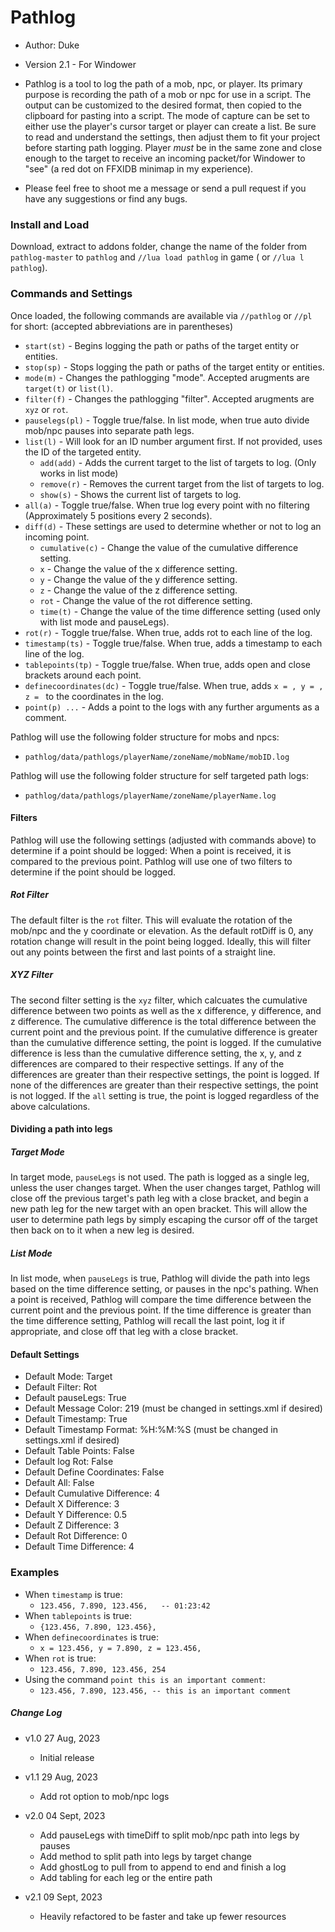 # Pathlog

- Author: Duke
- Version 2.1 - For Windower
- Pathlog is a tool to log the path of a mob, npc, or player. Its primary purpose is recording the path of a mob or npc for use in a script. The output
can be customized to the desired format, then copied to the clipboard for pasting into a script. The mode of capture can be set to either use
the player's cursor target or player can create a list. Be sure to read and understand the settings, then adjust them to fit your project before starting
path logging. Player *must* be in the same zone and close enough to the target to receive an incoming packet/for Windower to "see" (a red dot on FFXIDB minimap in my experience).

- Please feel free to shoot me a message or send a pull request if you have any suggestions or find any bugs.

### Install and Load

Download, extract to addons folder, change the name of the folder from `pathlog-master` to `pathlog` and `//lua load pathlog` in game ( or `//lua l pathlog`).

### Commands and Settings

Once loaded, the following commands are available via `//pathlog` or `//pl` for short:
(accepted abbreviations are in parentheses)

- `start(st)`             - Begins logging the path or paths of the target entity or entities.
- `stop(sp)`              - Stops logging the path or paths of the target entity or entities.
- `mode(m)`               - Changes the pathlogging "mode". Accepted arugments are `target(t)` or `list(l)`.
- `filter(f)`             - Changes the pathlogging "filter". Accepted arugments are `xyz` or `rot`.
- `pauselegs(pl)`         - Toggle true/false. In list mode, when true auto divide mob/npc pauses into separate path legs.
- `list(l)`               - Will look for an ID number argument first. If not provided, uses the ID of the targeted entity.
  - `add(add)`            - Adds the current target to the list of targets to log. (Only works in list mode)
  - `remove(r)`           - Removes the current target from the list of targets to log.
  - `show(s)`             - Shows the current list of targets to log.
- `all(a)`                - Toggle true/false. When true log every point with no filtering (Approximately 5 positions every 2 seconds).
- `diff(d)`               - These settings are used to determine whether or not to log an incoming point.
  - `cumulative(c)`       - Change the value of the cumulative difference setting.
  - `x`                   - Change the value of the x difference setting.
  - `y`                   - Change the value of the y difference setting.
  - `z`                   - Change the value of the z difference setting.
  - `rot`                 - Change the value of the rot difference setting.
  - `time(t)`             - Change the value of the time difference setting (used only with list mode and pauseLegs).
- `rot(r)`                - Toggle true/false. When true, adds rot to each line of the log.
- `timestamp(ts)`         - Toggle true/false. When true, adds a timestamp to each line of the log.
- `tablepoints(tp)`       - Toggle true/false. When true, adds open and close brackets around each point.
- `definecoordinates(dc)` - Toggle true/false. When true, adds `x = , y = , z = ` to the coordinates in the log.
- `point(p) ...`          - Adds a point to the logs with any further arguments as a comment.

Pathlog will use the following folder structure for mobs and npcs:
- `pathlog/data/pathlogs/playerName/zoneName/mobName/mobID.log`

Pathlog will use the following folder structure for self targeted path logs:
- `pathlog/data/pathlogs/playerName/zoneName/playerName.log`

#### Filters
Pathlog will use the following settings (adjusted with commands above) to determine if a point should be logged:
When a point is received, it is compared to the previous point. Pathlog will use one of two filters to determine if the point should be logged.
##### Rot Filter
The default filter is the `rot` filter. This will evaluate the rotation of the mob/npc and the y coordinate or elevation. As the default rotDiff is 0, any rotation change will result in the point being logged. Ideally, this will filter out any points between the first and last points of a straight line.
##### XYZ Filter
The second filter setting is the `xyz` filter, which calcuates the cumulative difference between two points as well as the x difference, y difference, and z difference. The cumulative difference is the total difference between the current point and the previous point. If the cumulative difference is greater than the cumulative difference setting, the point is logged. If the cumulative difference is less than the cumulative difference setting, the x, y, and z differences are compared to their respective settings. If any of the differences are greater than their respective settings, the point is logged. If none of the differences are greater than their respective settings, the point is not logged. If the `all` setting is true, the point is logged regardless of the above calculations.

#### Dividing a path into legs
##### Target Mode
In target mode, `pauseLegs` is not used. The path is logged as a single leg, unless the user changes target. When the user changes target, Pathlog will close off the previous target's path leg with a close bracket, and begin a new path leg for the new target with an open bracket. This will allow the user to determine path legs by simply escaping the cursor off of the target then back on to it when a new leg is desired.
##### List Mode
In list mode, when `pauseLegs` is true, Pathlog will divide the path into legs based on the time difference setting, or pauses in the npc's pathing. When a point is received, Pathlog will compare the time difference between the current point and the previous point. If the time difference is greater than the time difference setting, Pathlog will recall the last point, log it if appropriate, and close off that leg with a close bracket.

#### Default Settings
- Default Mode: Target
- Default Filter: Rot
- Default pauseLegs: True
- Default Message Color: 219 (must be changed in settings.xml if desired)
- Default Timestamp: True
- Default Timestamp Format: %H:%M:%S (must be changed in settings.xml if desired)
- Default Table Points: False
- Default log Rot: False
- Default Define Coordinates: False
- Default All: False
- Default Cumulative Difference: 4
- Default X Difference: 3
- Default Y Difference: 0.5
- Default Z Difference: 3
- Default Rot Difference: 0
- Default Time Difference: 4

### Examples
- When `timestamp` is true:
  - `123.456, 7.890, 123.456,   -- 01:23:42`
- When `tablepoints` is true:
  - `{123.456, 7.890, 123.456},`
- When `definecoordinates` is true:
  - `x = 123.456, y = 7.890, z = 123.456,`
- When `rot` is true:
  - `123.456, 7.890, 123.456, 254`
- Using the command `point this is an important comment`:
  - `123.456, 7.890, 123.456, -- this is an important comment`

##### Change Log

- v1.0 27 Aug, 2023
  - Initial release

- v1.1 29 Aug, 2023
  - Add rot option to mob/npc logs

- v2.0 04 Sept, 2023
  - Add pauseLegs with timeDiff to split mob/npc path into legs by pauses
  - Add method to split path into legs by target change
  - Add ghostLog to pull from to append to end and finish a log
  - Add tabling for each leg or the entire path

- v2.1 09 Sept, 2023
  - Heavily refactored to be faster and take up fewer resources
